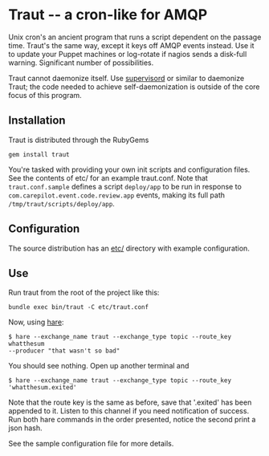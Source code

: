 Traut -- a cron-like for AMQP
=============================

Unix cron's an ancient program that runs a script dependent on the passage
time. Traut's the same way, except it keys off AMQP events instead. Use it to
update your Puppet machines or log-rotate if nagios sends a disk-full
warning. Significant number of possibilities.

Traut cannot daemonize itself. Use [supervisord](http://supervisord.org/) or
similar to daemonize Traut; the code needed to achieve self-daemonization is
outside of the core focus of this program.

Installation
------------

Traut is distributed through the RubyGems

    gem install traut

You're tasked with providing your own init scripts and configuration
files. See the contents of etc/ for an example traut.conf. Note that
`traut.conf.sample` defines a script `deploy/app` to be run in
response to `com.carepilot.event.code.review.app` events, making its
full path `/tmp/traut/scripts/deploy/app`.

Configuration
-------------

The source distribution has an [etc/](etc/) directory with example
configuration.

Use
---

Run traut from the root of the project like this:

    bundle exec bin/traut -C etc/traut.conf

Now, using [hare](https://github.com/blt/hare):

    $ hare --exchange_name traut --exchange_type topic --route_key whatthesum
    --producer "that wasn't so bad"

You should see nothing. Open up another terminal and

    $ hare --exchange_name traut --exchange_type topic --route_key 'whatthesum.exited'

Note that the route key is the same as before, save that '.exited' has been
appended to it. Listen to this channel if you need notification of
success. Run both hare commands in the order presented, notice the second print
a json hash.

See the sample configuration file for more details.
